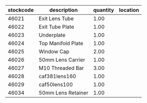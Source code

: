 |stockcode|description|quantity|location|
|---------|-----------|--------|--------|
|46021|Exit Lens Tube|1.00||
|46022|Exit Tube Plate|1.00||
|46023|Underplate|1.00||
|46024|Top Manifold Plate|1.00||
|46025|Window Cap|2.00||
|46026|50mm Lens Carrier|1.00||
|46027|M10 Threaded Bar|3.00||
|46028|caf381lens160|1.00||
|46029|caf50lens100|1.00||
|46034|50mm Lens Retainer|1.00||
